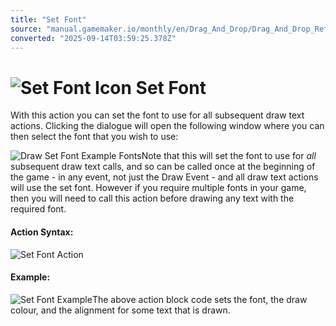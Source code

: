 ```yaml
---
title: "Set Font"
source: "manual.gamemaker.io/monthly/en/Drag_And_Drop/Drag_And_Drop_Reference/Drawing/Set_Font.htm"
converted: "2025-09-14T03:59:25.378Z"
---
```


# ![Set Font Icon](../../../assets/Images/Scripting_Reference/Drag_And_Drop/Reference/Drawing/i_Drawing_Set_Font.png) Set Font

With this action you can set the font to use for all subsequent draw text actions. Clicking the dialogue will open the following window where you can then select the font that you wish to use:

![Draw Set Font Example Fonts](../../../assets/Images/Scripting_Reference/Drag_And_Drop/Reference/Drawing/Draw_Set_Font_Example.png)Note that this will set the font to use for _all_ subsequent draw text calls, and so can be called once at the beginning of the game - in any event, not just the Draw Event - and all draw text actions will use the set font. However if you require multiple fonts in your game, then you will need to call this action before drawing any text with the required font.

#### Action Syntax:

![Set Font Action](../../../assets/Images/Scripting_Reference/Drag_And_Drop/Reference/Drawing/a_Drawing_Set_Font.png)

#### Example:

![Set Font Example](../../../assets/Images/Scripting_Reference/Drag_And_Drop/Reference/Drawing/e_Drawing_Draw_Value.png)The above action block code sets the font, the draw colour, and the alignment for some text that is drawn.